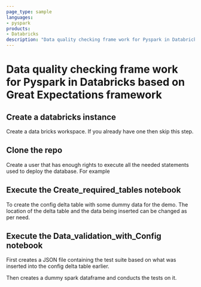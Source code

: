 ```yaml
---
page_type: sample
languages:
- pyspark
products:
- Databricks
description: "Data quality checking frame work for Pyspark in Databricks based on Great Expectations framework"
---
```


# Data quality checking frame work for Pyspark in Databricks based on Great Expectations framework

<!-- 
Guidelines on README format: https://review.docs.microsoft.com/help/onboard/admin/samples/concepts/readme-template?branch=master
-->

## Create a databricks instance

Create a data bricks workspace. If you already have one then skip this step.

## Clone the repo

Create a user that has enough rights to execute all the needed statements used to deploy the database.  For example

## Execute the Create_required_tables notebook 

To create the config delta table with some dummy data for the demo. The location of the delta table and the data being inserted can be changed as per need.

## Execute the Data_validation_with_Config notebook

First creates a JSON file containing the test suite based on what was inserted into the config delta table earlier.

Then creates a dummy spark dataframe and conducts the tests on it. 

